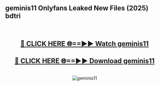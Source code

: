 <h2>geminis11 Onlyfans Leaked New Files (2025) bdtri</h2>
<br>
<div align="center">
<h2><a href="https://mediafiles.top/geminis11&ref=git" rel="nofollow">🔴 CLICK HERE 🌐==►► Watch geminis11</a></h2>
<h2><a href="https://mediafiles.top/geminis11&ref=git" rel="nofollow">🔴 CLICK HERE 🌐==►► Download geminis11</a></h2>
<br>
<a href="https://mediafiles.top/geminis11&ref=git" rel="nofollow" data-target="animated-image.originalLink"><img src="https://i.ibb.co.com/xMMVF88/686577567.gif" alt="geminis11" style="max-width: 100%; display: inline-block;" data-target="animated-image.originalImage"></a>
</div>
<br>
<br>